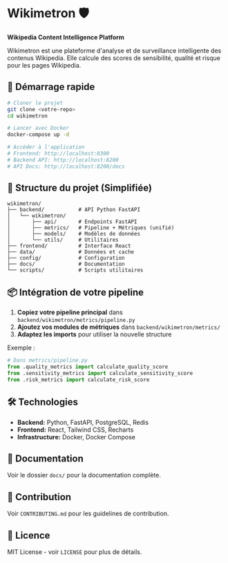 # Wikimetron 🛡️

**Wikipedia Content Intelligence Platform**

Wikimetron est une plateforme d'analyse et de surveillance intelligente des contenus Wikipedia. Elle calcule des scores de sensibilité, qualité et risque pour les pages Wikipedia.

## 🚀 Démarrage rapide

```bash
# Cloner le projet
git clone <votre-repo>
cd wikimetron

# Lancer avec Docker
docker-compose up -d

# Accéder à l'application
# Frontend: http://localhost:8300
# Backend API: http://localhost:8200
# API Docs: http://localhost:8200/docs
```

## 📁 Structure du projet (Simplifiée)

```
wikimetron/
├── backend/           # API Python FastAPI
│   └── wikimetron/
│       ├── api/       # Endpoints FastAPI
│       ├── metrics/   # Pipeline + Métriques (unifié)
│       ├── models/    # Modèles de données
│       └── utils/     # Utilitaires
├── frontend/          # Interface React
├── data/              # Données et cache
├── config/            # Configuration
├── docs/              # Documentation
└── scripts/           # Scripts utilitaires
```

## 📦 Intégration de votre pipeline

1. **Copiez votre pipeline principal** dans `backend/wikimetron/metrics/pipeline.py`
2. **Ajoutez vos modules de métriques** dans `backend/wikimetron/metrics/`
3. **Adaptez les imports** pour utiliser la nouvelle structure

Exemple :
```python
# Dans metrics/pipeline.py
from .quality_metrics import calculate_quality_score
from .sensitivity_metrics import calculate_sensitivity_score
from .risk_metrics import calculate_risk_score
```

## 🛠️ Technologies

- **Backend:** Python, FastAPI, PostgreSQL, Redis
- **Frontend:** React, Tailwind CSS, Recharts
- **Infrastructure:** Docker, Docker Compose

## 📖 Documentation

Voir le dossier `docs/` pour la documentation complète.

## 🤝 Contribution

Voir `CONTRIBUTING.md` pour les guidelines de contribution.

## 📄 Licence

MIT License - voir `LICENSE` pour plus de détails.
